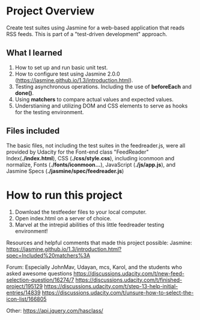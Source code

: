 # Project Overview

Create test suites using Jasmine for a web-based application that reads RSS feeds. This is part of a "test-driven development" approach.

## What I learned

1) How to set up and run basic unit test.
2) How to configure test using Jasmine 2.0.0 (https://jasmine.github.io/1.3/introduction.html).
3) Testing asynchronous operations. Including the use of **beforeEach** and **done()**.
4) Using **matchers** to compare actual values and expected values.
5) Understianing and utilizing DOM and CSS elements to serve as hooks for the testing environment.

## Files included

The basic files, not including the test suites in the feedreader.js, were all provided by Udacity for the Font-end class "FeedReader"
Index(**./index.html**), 
CSS (**./css/style.css**), including iconmoon and normalize,
Fonts (**./fonts/iconmoon...**),
JavaScript (**./js/app.js**), and 
Jasmine Specs (**./jasmine/spec/feedreader.js**) 

# How to run this project

1) Download the testfeeder files to your local computer.
2) Open index.html on a server of choice.
3) Marvel at the intrepid abilities of this little feedreader testing environment!

Resources and helpful comments that made this project possible:
Jasmine:
https://jasmine.github.io/1.3/introduction.html?spec=Included%20matchers%3A

Forum: Especially JohnMav, Udayan, mcs, Karol, and the students who asked awesome questions
https://discussions.udacity.com/t/new-feed-selection-question/16274/7
https://discussions.udacity.com/t/finished-project/195129
https://discussions.udacity.com/t/step-13-help-initial-entries/14839
https://discussions.udacity.com/t/unsure-how-to-select-the-icon-list/166805

Other:
https://api.jquery.com/hasclass/
